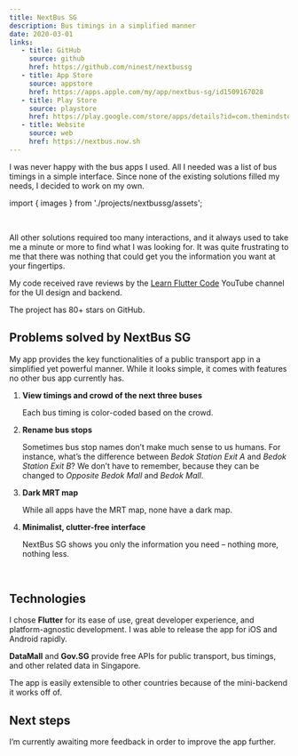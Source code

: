 ```yaml
---
title: NextBus SG
description: Bus timings in a simplified manner
date: 2020-03-01
links:
   - title: GitHub
     source: github
     href: https://github.com/ninest/nextbussg
   - title: App Store
     source: appstore
     href: https://apps.apple.com/my/app/nextbus-sg/id1509167028
   - title: Play Store
     source: playstore
     href: https://play.google.com/store/apps/details?id=com.themindstorm.nextbussg
   - title: Website
     source: web
     href: https://nextbus.now.sh
---
```


I was never happy with the bus apps I used. All I needed was a list of bus timings in a simple interface. Since none of the existing solutions filled my needs, I decided to work on my own.

import { images } from './projects/nextbussg/assets';

<div className="flex space-x-xl md:w-4/6 m-auto">
  <Image {...images.mainScreen} border />
  <Image {...images.favorites} border />
</div>



All other solutions required too many interactions, and it always used to take me a minute or more to find what I was looking for. It was quite frustrating to me that there was nothing that could get you the information you want at your fingertips.

<Alert variant="primary" title="Achievements">

My code received rave reviews by the [Learn Flutter Code](https://www.youtube.com/watch?v=IoueVJmXvsc) YouTube channel for the UI design and backend.

The project has 80+ stars on GitHub.

</Alert>

## Problems solved by NextBus SG

My app provides the key functionalities of a public transport app in a simplified yet powerful manner. While it looks simple, it comes with features no other bus app currently has.

1. **View timings and crowd of the next three buses**

   Each bus timing is color-coded based on the crowd.

2. **Rename bus stops**

   Sometimes bus stop names don’t make much sense to us humans. For instance, what’s the difference between _Bedok Station Exit A_ and _Bedok Station Exit B_? We don’t have to remember, because they can be changed to _Opposite Bedok Mall_ and _Bedok Mall_.

3. **Dark MRT map**

   While all apps have the MRT map, none have a dark map.

4. **Minimalist, clutter-free interface**

   NextBus SG shows you only the information you need – nothing more, nothing less.


<div className="flex space-x-xl md:w-4/6 m-auto">
  <Image  {...images.search} border />
  <Image  {...images.dark} />
</div>

## Technologies

I chose **Flutter** for its ease of use, great developer experience, and platform-agnostic development. I was able to release the app for iOS and Android rapidly.

**DataMall** and **Gov.SG** provide free APIs for public transport, bus timings, and other related data in Singapore.

The app is easily extensible to other countries because of the mini-backend it works off of.

## Next steps

I’m currently awaiting more feedback in order to improve the app further.
